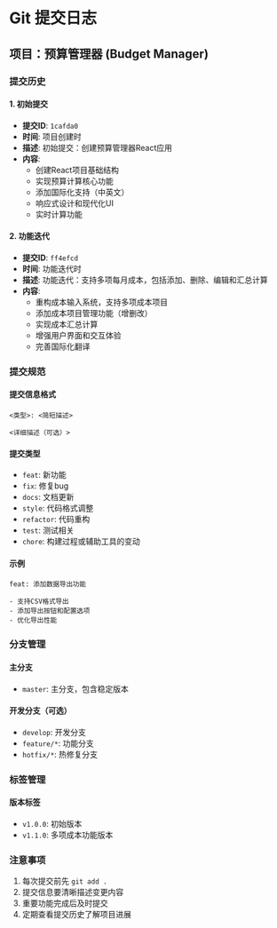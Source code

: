 # Git 提交日志

## 项目：预算管理器 (Budget Manager)

### 提交历史

#### 1. 初始提交
- **提交ID**: `1cafda0`
- **时间**: 项目创建时
- **描述**: 初始提交：创建预算管理器React应用
- **内容**: 
  - 创建React项目基础结构
  - 实现预算计算核心功能
  - 添加国际化支持（中英文）
  - 响应式设计和现代化UI
  - 实时计算功能

#### 2. 功能迭代
- **提交ID**: `ff4efcd`
- **时间**: 功能迭代时
- **描述**: 功能迭代：支持多项每月成本，包括添加、删除、编辑和汇总计算
- **内容**:
  - 重构成本输入系统，支持多项成本项目
  - 添加成本项目管理功能（增删改）
  - 实现成本汇总计算
  - 增强用户界面和交互体验
  - 完善国际化翻译

### 提交规范

#### 提交信息格式
```
<类型>: <简短描述>

<详细描述（可选）>
```

#### 提交类型
- `feat`: 新功能
- `fix`: 修复bug
- `docs`: 文档更新
- `style`: 代码格式调整
- `refactor`: 代码重构
- `test`: 测试相关
- `chore`: 构建过程或辅助工具的变动

#### 示例
```
feat: 添加数据导出功能

- 支持CSV格式导出
- 添加导出按钮和配置选项
- 优化导出性能
```

### 分支管理

#### 主分支
- `master`: 主分支，包含稳定版本

#### 开发分支（可选）
- `develop`: 开发分支
- `feature/*`: 功能分支
- `hotfix/*`: 热修复分支

### 标签管理

#### 版本标签
- `v1.0.0`: 初始版本
- `v1.1.0`: 多项成本功能版本

### 注意事项

1. 每次提交前先 `git add .`
2. 提交信息要清晰描述变更内容
3. 重要功能完成后及时提交
4. 定期查看提交历史了解项目进展
